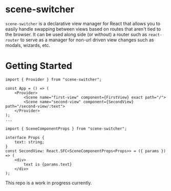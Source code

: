 # scene-switcher

`scene-switcher` is a declarative view manager for React that allows you to easily handle swapping between views based on routes that aren't tied to the browser. It can be used along side (or without) a router such as `react-router` to serve as a manager for non-url driven view changes such as modals, wizards, etc.

# Getting Started

```
import { Provider } from "scene-switcher";

const App = () => (
    <Provider>
        <Scene name="first-view" component={FirstView} exact path="/">
        <Scene name="second-view" component={SecondView} path="/second-view/:text">
    </Provider>
);
...

import { SceneComponentProps } from "scene-switcher";

interface Props {
    text: string;
}
const SecondView: React.SFC<SceneComponentProps<Props>> = ({ params }) => (
    <div>
        text is {params.text}
    </div>
);
```

This repo is a work in progress currently.